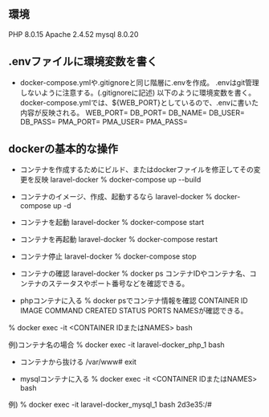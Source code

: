 ## 環境
PHP 8.0.15
Apache 2.4.52
mysql 8.0.20

## .envファイルに環境変数を書く
* docker-compose.ymlや.gitignoreと同じ階層に.envを作成。
.envはgit管理しないように注意する。(.gitignoreに記述)
以下のように環境変数を書く。docker-compose.ymlでは、${WEB_PORT}としているので、.envに書いた内容が反映される。
WEB_PORT=
DB_PORT=
DB_NAME=
DB_USER=
DB_PASS=
PMA_PORT=
PMA_USER=
PMA_PASS=

## dockerの基本的な操作
* コンテナを作成するためにビルド、またはdockerファイルを修正してその変更を反映
laravel-docker % docker-compose up --build

* コンテナのイメージ、作成、起動するなら
laravel-docker % docker-compose up -d

* コンテナを起動
laravel-docker % docker-compose start

* コンテナを再起動
laravel-docker % docker-compose restart

* コンテナ停止
laravel-docker % docker-compose stop

* コンテナの確認
laravel-docker % docker ps
コンテナIDやコンテナ名、コンテナのステータスやポート番号などを確認できる。

* phpコンテナに入る
% docker psでコンテナ情報を確認
CONTAINER ID IMAGE  COMMAND CREATED  STATUS PORTS  NAMESが確認できる。

% docker exec -it <CONTAINER IDまたはNAMES> bash

例)コンテナ名の場合
% docker exec -it laravel-docker_php_1 bash

* コンテナから抜ける
/var/www# exit

* mysqlコンテナに入る
% docker exec -it <CONTAINER IDまたはNAMES> bash

例)
% docker exec -it laravel-docker_mysql_1 bash 
2d3e35:/# 



